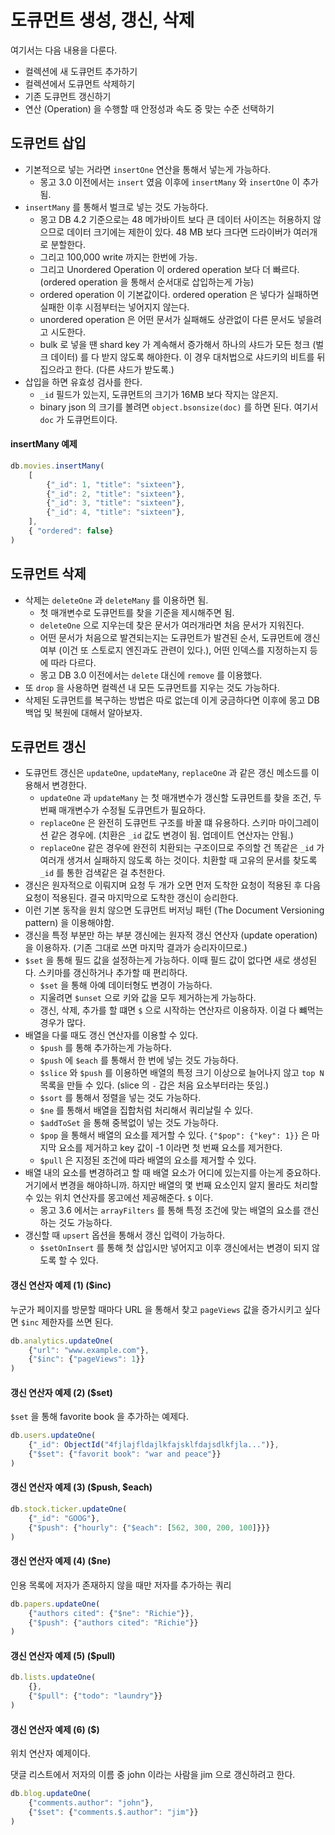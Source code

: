 # 도큐먼트 생성, 갱신, 삭제

여기서는 다음 내용을 다룬다. 

- 컬렉션에 새 도큐먼트 추가하기
- 컬렉션에서 도큐먼트 삭제하기
- 기존 도큐먼트 갱신하기 
- 연산 (Operation) 을 수행할 때 안정성과 속도 중 맞는 수준 선택하기

## 도큐먼트 삽입

- 기본적으로 넣는 거라면 `insertOne` 연산을 통해서 넣는게 가능하다.
  - 몽고 3.0 이전에서는 `insert` 였음 이후에 `insertMany` 와 `insertOne` 이 추가됨.
- `insertMany` 를 통해서 벌크로 넣는 것도 가능하다. 
  - 몽고 DB 4.2 기준으로는 48 메가바이트 보다 큰 데이터 사이즈는 허용하지 않으므로 데이터 크기에는 제한이 있다. 48 MB 보다 크다면 드라이버가 여러개로 분할한다. 
  - 그리고 100,000 write 까지는 한번에 가능. 
  - 그리고 Unordered Operation 이 ordered operation 보다 더 빠르다. (ordered operation 을 통해서 순서대로 삽입하는게 가능)
  - ordered operation 이 기본값이다. ordered operation 은 넣다가 실패하면 실패한 이후 시점부터는 넣어지지 않는다. 
  - unordered operation 은 어떤 문서가 실패해도 상관없이 다른 문서도 넣을려고 시도한다.
  - bulk 로 넣을 땐 shard key 가 계속해서 증가해서 하나의 샤드가 모든 청크 (벌크 데이터) 를 다 받지 않도록 해야한다. 이 경우 대처법으로 샤드키의 비트를 뒤집으라고 한다. (다른 샤드가 받도록.)  
- 삽입을 하면 유효성 검사를 한다. 
  - `_id` 필드가 있는지, 도큐먼트의 크기가 16MB 보다 작지는 않은지. 
  - binary json 의 크기를 볼려면 `object.bsonsize(doc)` 를 하면 된다. 여기서 `doc` 가 도큐먼트이다.

#### insertMany 예제 
```javascript
db.movies.insertMany(
    [
        {"_id": 1, "title": "sixteen"},
        {"_id": 2, "title": "sixteen"},
        {"_id": 3, "title": "sixteen"},
        {"_id": 4, "title": "sixteen"},
    ],
    { "ordered": false}
)
```

## 도큐먼트 삭제

- 삭제는 `deleteOne` 과 `deleteMany` 를 이용하면 됨. 
  - 첫 매개변수로 도큐먼트를 찾을 기준을 제시해주면 됨. 
  - `deleteOne` 으로 지우는데 찾은 문서가 여러개라면 처음 문서가 지워진다. 
  - 어떤 문서가 처음으로 발견되는지는 도큐먼트가 발견된 순서, 도큐먼트에 갱신 여부 (이건 또 스토로지 엔진과도 관련이 있다.), 어떤 인덱스를 지정하는지 등에 따라 다르다.
  - 몽고 DB 3.0 이전에서는 `delete` 대신에 `remove` 를 이용했다.
- 또 `drop` 을 사용하면 컬렉션 내 모든 도큐먼트를 지우는 것도 가능하다.
- 삭제된 도큐먼트를 복구하는 방법은 따로 없는데 이게 궁금하다면 이후에 몽고 DB 백업 및 복원에 대해서 알아보자. 

## 도큐먼트 갱신 

- 도큐먼트 갱신은 `updateOne`, `updateMany`, `replaceOne` 과 같은 갱신 메소드를 이용해서 변경한다. 
  - `updateOne` 과 `updateMany` 는 첫 매개변수가 갱신할 도큐먼트를 찾을 조건, 두 번째 매개변수가 수정될 도큐먼트가 필요하다.
  - `replaceOne` 은 완전히 도큐먼트 구조를 바꿀 떄 유용하다. 스키마 마이그레이션 같은 경우에. (치환은 `_id` 값도 변경이 됨. 업데이트 연산자는 안됨.)
  - `replaceOne` 같은 경우에 완전히 치환되는 구조이므로 주의할 건 똑같은 `_id` 가 여러개 생겨서 실패하지 않도록 하는 것이다. 치환할 때 고유의 문서를 찾도록 `_id` 를 통한 검색같은 걸 추천한다.
- 갱신은 원자적으로 이뤄지며 요청 두 개가 오면 먼저 도착한 요청이 적용된 후 다음 요청이 적용된다. 결국 마지막으로 도착한 갱신이 승리한다. 
- 이런 기본 동작을 원치 않으면 도큐먼트 버저닝 패턴 (The Document Versioning pattern) 을 이용해야함. 
- 갱신을 특정 부분만 하는 부분 갱신에는 원자적 갱신 연산자 (update operation) 을 이용하자. (기존 그대로 쓰면 마지막 결과가 승리자이므로.)
- `$set` 을 통해 필드 값을 설정하는게 가능하다. 이때 필드 값이 없다면 새로 생성된다. 스키마를 갱신하거나 추가할 때 편리하다.
  - `$set` 을 통해 아예 데이터형도 변경이 가능하다. 
  - 지울려면 `$unset` 으로 키와 값을 모두 제거하는게 가능하다. 
  - 갱신, 삭제, 추가를 할 떄면 `$` 으로 시작하는 연산자르 이용하자. 이걸 다 뺴먹는 경우가 많다.
- 배열을 다룰 때도 갱신 연산자를 이용할 수 있다. 
  - `$push` 를 통해 추가하는게 가능하다.
  - `$push` 에 `$each` 를 통해서 한 번에 넣는 것도 가능하다. 
  - `$slice` 와 `$push` 를 이용하면 배열의 특정 크기 이상으로 늘어나지 않고 `top N` 목록을 만들 수 있다. (slice 의 `-` 갑은 처음 요소부터라는 뜻임.)
  - `$sort` 를 통해서 정렬을 넣는 것도 가능하다. 
  - `$ne` 를 통해서 배열을 집합처럼 처리해서 쿼리날릴 수 있다. 
  - `$addToSet` 을 통해 중복없이 넣는 것도 가능하다. 
  - `$pop` 을 통해서 배열의 요소를 제거할 수 있다. `{"$pop": {"key": 1}}` 은 마지막 요소를 제거하고 key 값이 -1 이라면 첫 번째 요소를 제거한다.
  - `$pull` 은 지정된 조건에 따라 배열의 요소를 제거할 수 있다. 
- 배열 내의 요소를 변경하려고 할 때 배열 요소가 어디에 있는지를 아는게 중요하다. 거기에서 변경을 해야하니까. 하지만 배열의 몇 번째 요소인지 알지 몰라도 처리할 수 있는 위치 연산자를 몽고에선 제공해준다. `$` 이다. 
  - 몽고 3.6 에서는 `arrayFilters` 를 통해 특정 조건에 맞는 배열의 요소를 갠신하는 것도 가능하다.  
- 갱신할 때 `upsert` 옵션을 통해서 갱신 입력이 가능하다. 
  - `$setOnInsert` 를 통해 첫 삽입시만 넣어지고 이후 갱신에서는 변경이 되지 않도록 할 수 있다. 

#### 갱신 연산자 예제 (1) ($inc)

누군가 페이지를 방문할 때마다 URL 을 통해서 찾고 `pageViews` 값을 증가시키고 싶다면 `$inc` 제한자를 쓰면 된다. 

````javascript
db.analytics.updateOne(
    {"url": "www.example.com"},
    {"$inc": {"pageViews": 1}}
)
````

#### 갱신 연산자 예제 (2) ($set)

`$set` 을 통해 favorite book 을 추가하는 예제다. 

```javascript
db.users.updateOne(
    {"_id": ObjectId("4fjlajfldajlkfajsklfdajsdlkfjla...")},
    {"$set": {"favorit book": "war and peace"}}
)
```

#### 갱신 연산자 예제 (3) ($push, $each)

````javascript
db.stock.ticker.updateOne(
    {"_id": "GOOG"},
    {"$push": {"hourly": {"$each": [562, 300, 200, 100]}}}
)
````

#### 갱신 연산자 예제 (4) ($ne)

인용 목록에 저자가 존재하지 않을 때만 저자를 추가하는 쿼리 

```javascript
db.papers.updateOne(
    {"authors cited": {"$ne": "Richie"}},
    {"$push": {"authors cited": "Richie"}}
)
```

#### 갱신 연산자 예제 (5) ($pull)

````javascript
db.lists.updateOne(
    {},
    {"$pull": {"todo": "laundry"}}
)
````

#### 갱신 연산자 예제 (6) ($)

위치 연산자 예제이다. 

댓글 리스트에서 저자의 이름 중 john 이라는 사람을 jim 으로 갱신하려고 한다.

```javascript
db.blog.updateOne(
    {"comments.author": "john"},
    {"$set": {"comments.$.author": "jim"}}
)
```

